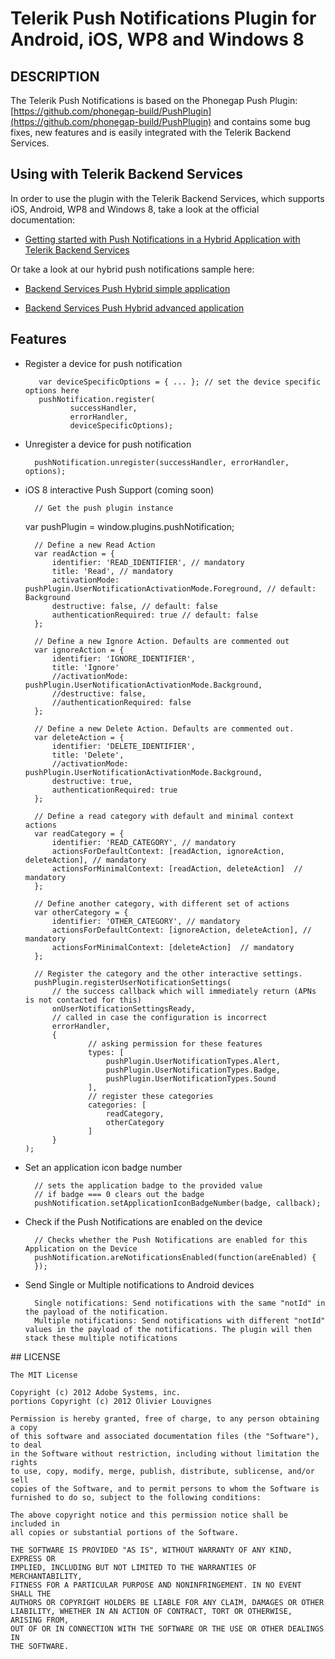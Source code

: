 # Telerik Push Notifications Plugin for Android, iOS, WP8 and Windows 8

## DESCRIPTION

The Telerik Push Notifications is based on the Phonegap Push Plugin: [https://github.com/phonegap-build/PushPlugin](https://github.com/phonegap-build/PushPlugin) and contains some bug fixes, new features and is easily integrated with the Telerik Backend Services.

## Using with Telerik Backend Services

In order to use the plugin with the Telerik Backend Services, which supports iOS, Android, WP8 and Windows 8, take a look at the official documentation:

- [Getting started with Push Notifications in a Hybrid Application with Telerik Backend Services](http://docs.telerik.com/platform/backend-services/getting-started/push-notifications/integrating-push-hybrid)

Or take a look at our hybrid push notifications sample here:

- [Backend Services Push Hybrid simple application](https://github.com/telerik/backend-services-push-hybrid)

- [Backend Services Push Hybrid advanced application](https://github.com/telerik/backend-services-push-hybrid-advanced)

## Features

- Register a device for push notification

         var deviceSpecificOptions = { ... }; // set the device specific options here
		 pushNotification.register(
    			successHandler,
    			errorHandler,
    			deviceSpecificOptions);

- Unregister a device for push notification

		pushNotification.unregister(successHandler, errorHandler, options);

		
- iOS 8 interactive Push Support (coming soon)
  
        // Get the push plugin instance
	var pushPlugin = window.plugins.pushNotification;

        // Define a new Read Action
      	var readAction = {
        	identifier: 'READ_IDENTIFIER', // mandatory
        	title: 'Read', // mandatory
        	activationMode: pushPlugin.UserNotificationActivationMode.Foreground, // default: Background
        	destructive: false, // default: false
        	authenticationRequired: true // default: false
      	};

      	// Define a new Ignore Action. Defaults are commented out
      	var ignoreAction = {
	        identifier: 'IGNORE_IDENTIFIER',
        	title: 'Ignore'
        	//activationMode: pushPlugin.UserNotificationActivationMode.Background,
        	//destructive: false,
        	//authenticationRequired: false
      	};

      	// Define a new Delete Action. Defaults are commented out.
      	var deleteAction = {
	        identifier: 'DELETE_IDENTIFIER',
        	title: 'Delete',
        	//activationMode: pushPlugin.UserNotificationActivationMode.Background,
        	destructive: true,
        	authenticationRequired: true
      	};

        // Define a read category with default and minimal context actions
      	var readCategory = {
        	identifier: 'READ_CATEGORY', // mandatory
        	actionsForDefaultContext: [readAction, ignoreAction, deleteAction], // mandatory
        	actionsForMinimalContext: [readAction, deleteAction]  // mandatory
      	};
 
        // Define another category, with different set of actions
      	var otherCategory = {
	        identifier: 'OTHER_CATEGORY', // mandatory
        	actionsForDefaultContext: [ignoreAction, deleteAction], // mandatory
        	actionsForMinimalContext: [deleteAction]  // mandatory
      	};
 
        // Register the category and the other interactive settings.
      	pushPlugin.registerUserNotificationSettings(
          	// the success callback which will immediately return (APNs is not contacted for this)
          	onUserNotificationSettingsReady,
          	// called in case the configuration is incorrect
          	errorHandler,
          	{
            		// asking permission for these features
            		types: [
              			pushPlugin.UserNotificationTypes.Alert,
        	      		pushPlugin.UserNotificationTypes.Badge,
	              		pushPlugin.UserNotificationTypes.Sound
            		],
            		// register these categories
            		categories: [
              			readCategory,
              			otherCategory
            		]
          	}
      );
            

- Set an application icon badge number

		// sets the application badge to the provided value 
		// if badge === 0 clears out the badge 
		pushNotification.setApplicationIconBadgeNumber(badge, callback);
 

- Check if the Push Notifications are enabled on the device

		// Checks whether the Push Notifications are enabled for this Application on the Device 
		pushNotification.areNotificationsEnabled(function(areEnabled) {
		});


- Send Single or Multiple notifications to Android devices

		Single notifications: Send notifications with the same "notId" in the payload of the notification.
		Multiple notifications: Send notifications with different "notId" values in the payload of the notifications. The plugin will then stack these multiple notifications

##<a name="license"></a> LICENSE

	The MIT License

	Copyright (c) 2012 Adobe Systems, inc.
	portions Copyright (c) 2012 Olivier Louvignes

	Permission is hereby granted, free of charge, to any person obtaining a copy
	of this software and associated documentation files (the "Software"), to deal
	in the Software without restriction, including without limitation the rights
	to use, copy, modify, merge, publish, distribute, sublicense, and/or sell
	copies of the Software, and to permit persons to whom the Software is
	furnished to do so, subject to the following conditions:

	The above copyright notice and this permission notice shall be included in
	all copies or substantial portions of the Software.

	THE SOFTWARE IS PROVIDED "AS IS", WITHOUT WARRANTY OF ANY KIND, EXPRESS OR
	IMPLIED, INCLUDING BUT NOT LIMITED TO THE WARRANTIES OF MERCHANTABILITY,
	FITNESS FOR A PARTICULAR PURPOSE AND NONINFRINGEMENT. IN NO EVENT SHALL THE
	AUTHORS OR COPYRIGHT HOLDERS BE LIABLE FOR ANY CLAIM, DAMAGES OR OTHER
	LIABILITY, WHETHER IN AN ACTION OF CONTRACT, TORT OR OTHERWISE, ARISING FROM,
	OUT OF OR IN CONNECTION WITH THE SOFTWARE OR THE USE OR OTHER DEALINGS IN
	THE SOFTWARE.

